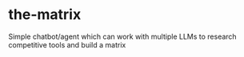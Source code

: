 # the-matrix
Simple chatbot/agent which can work with multiple LLMs to research competitive tools and build a matrix
